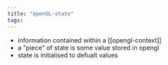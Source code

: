 ```yaml
---
title: "openGL-state"
tags: 
---
```


- information contained within a [[opengl-context]]
- a "piece" of state is some value stored in opengl
- state is initialised to defualt values